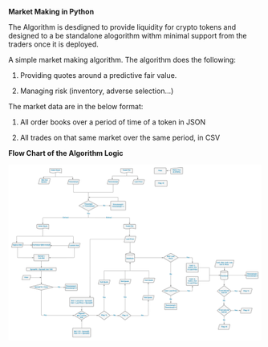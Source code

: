 **Market Making in Python**

The Algorithm is desdigned to provide liquidity for crypto tokens and designed to a be standalone alogorithm withm minimal support from the traders once it is deployed.

A simple market making algorithm. The algorithm does the following:

1)   Providing quotes around a predictive fair value.

2)   Managing risk (inventory, adverse selection…)


The market data are in the below format:

1)  All order books over a period of time of a token in JSON

2)  All trades on that same market over the same period, in CSV

**Flow Chart of the Algorithm Logic**

![](MMFlow.jpeg)

